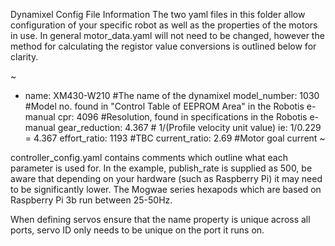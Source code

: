 Dynamixel Config File Information
The two yaml files in this folder allow configuration of your specific robot as well as the properties of the motors in use. In general motor_data.yaml will not need to be changed, however the method for calculating the registor value conversions is outlined below for clarity.

~
- name: XM430-W210			#The name of the dynamixel
  model_number: 1030		#Model no. found in "Control Table of EEPROM Area" in the Robotis e-manual
  cpr: 4096					#Resolution, found in specifications in the Robotis e-manual
  gear_reduction: 4.367		# 1/(Profile velocity unit value) ie: 1/0.229 = 4.367
  effort_ratio: 1193		#TBC
  current_ratio: 2.69		#Motor goal current
~

controller_config.yaml contains comments which outline what each parameter is used for. In the example, publish_rate is supplied as 500, be aware that depending on your hardware (such as Raspberry Pi) it may need to be significantly lower. The Mogwae series hexapods which are based on Raspberry Pi 3b run between 25-50Hz. 

When defining servos ensure that the name property is unique across all ports, servo ID only needs to be unique on the port it runs on.